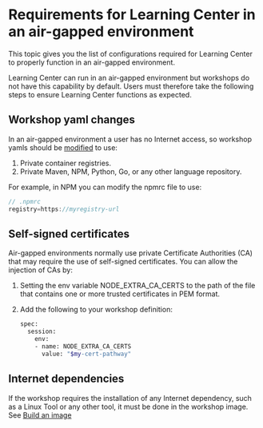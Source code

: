 # Requirements for Learning Center in an air-gapped environment

This topic gives you the list of configurations required for Learning Center to properly
function in an air-gapped environment.

Learning Center can run in an air-gapped environment but workshops do not have this capability by default. Users must therefore take the following steps to ensure Learning Center functions as expected.

## <a id="workshop-yaml-changes"></a>Workshop yaml changes

In an air-gapped environment a user has no Internet access, so workshop yamls should be [modified](./workshop-content/building-an-image.md) to use:

1. Private container registries.
2. Private Maven, NPM, Python, Go, or any other language repository.

For example, in NPM you can modify the npmrc file to use:

```js
// .npmrc
registry=https://myregistry-url
```

## <a id="self-signed-certificates"></a>Self-signed certificates

Air-gapped environments normally use private Certificate Authorities (CA) that may require the use of self-signed certificates. You can allow the injection of CAs by:

1. Setting the env variable NODE_EXTRA_CA_CERTS to the path of the file that contains one or more trusted certificates in PEM format.
2. Add the following to your workshop definition:

    ```bash
    spec:
      session:
        env:
        - name: NODE_EXTRA_CA_CERTS
          value: "$my-cert-pathway"
    ```

## <a id="internet-dependencies"></a>Internet dependencies

If the workshop requires the installation of any Internet dependency, such as a Linux Tool or any other tool, it must be done in the workshop image. See [Build an image](./workshop-content/building-an-image.md)
